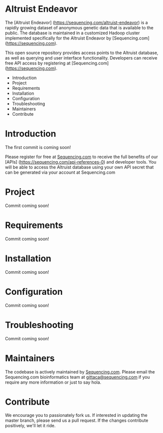 Altruist Endeavor
=========================================
The [Altruist Endeavor] (https://sequencing.com/altruist-endeavor) is a rapidly growing dataset of anonymous genetic data that is available to the public. The database is maintained in a customized Hadoop cluster implemented specifically for the Altruist Endeavor by [Sequencing.com] (https://sequencing.com). 

This open source repository provides access points to the Altruist database, as well as querying and user interface functionality. Developers can receive free API access by registering at [Sequencing.com] (https://sequencing.com).

* Introduction
* Project
* Requirements
* Installation
* Configuration
* Troubleshooting
* Maintainers
* Contribute

Introduction
=========================================
The first commit is coming soon!

Please register for free at [Sequencing.com](https://sequencing.com/) to receive the full benefits of our [APIs] (https://sequencing.com/api-references-0) and developer tools. You will be able to access the Altruist database using your own API secret that can be generated via your account at Sequencing.com

Project
========================================
Commit coming soon!

Requirements
======================================
Commit coming soon!

Installation
======================================
Commit coming soon! 

Configuration
======================================
Commit coming soon!

Troubleshooting
======================================
Commit coming soon!

Maintainers
======================================
The codebase is actively maintained by [Sequencing.com](https://sequencing.com/). Please email the Sequencing.com bioinformatics team at gittaca@sequencing.com if you require any more information or just to say hola.

Contribute
======================================
We encourage you to passionately fork us. If interested in updating the master branch, please send us a pull request. If the changes contribute positively, we'll let it ride.

